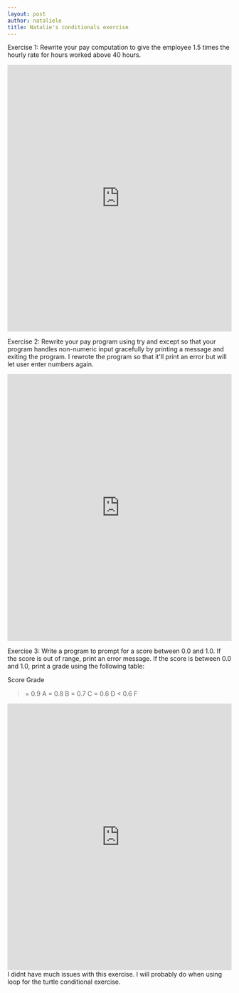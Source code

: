```yaml
---
layout: post
author: nataliele
title: Natalie's conditionals exercise
---
```

Exercise 1: Rewrite your pay computation to give the employee 1.5 times the hourly rate for hours worked above 40 hours.
<iframe src="https://trinket.io/embed/python/3d97d24fb8" width="100%" height="600" frameborder="0" marginwidth="0" marginheight="0" allowfullscreen></iframe>

Exercise 2: Rewrite your pay program using try and except so that your program handles non-numeric input gracefully by printing a message and exiting the program.
I rewrote the program so that it'll print an error but will let user enter numbers again.
<iframe src="https://trinket.io/embed/python/dfb9f73012" width="100%" height="600" frameborder="0" marginwidth="0" marginheight="0" allowfullscreen></iframe>

Exercise 3: Write a program to prompt for a score between 0.0 and 1.0. If the score is out of range, print an error message. If the score is between 0.0 and 1.0, print a grade using the following table:

Score   Grade
>= 0.9     A
>= 0.8     B
>= 0.7     C
>= 0.6     D
< 0.6    F

<iframe src="https://trinket.io/embed/python/a41bf23b56" width="100%" height="600" frameborder="0" marginwidth="0" marginheight="0" allowfullscreen></iframe>
I didnt have much issues with this exercise. I will probably do when using loop for the turtle conditional exercise.
